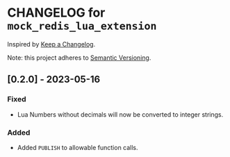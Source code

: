 # CHANGELOG for `mock_redis_lua_extension`

Inspired by [Keep a Changelog](https://keepachangelog.com/en/1.0.0/).

Note: this project adheres to [Semantic Versioning](https://semver.org/spec/v2.0.0.html).

## [0.2.0] - 2023-05-16
### Fixed
- Lua Numbers without decimals will now be converted to integer strings.

### Added
- Added `PUBLISH` to allowable function calls.
